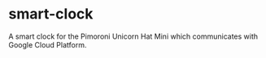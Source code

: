 # smart-clock
A smart clock for the Pimoroni Unicorn Hat Mini which communicates with Google Cloud Platform.
